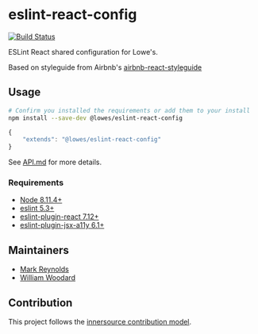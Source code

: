 # eslint-react-config

[![Build Status](http://vmlnxjenkinsmaster01.lowes.com/buildStatus/icon?job=Framework/eslint-react-config/master)](http://vmlnxjenkinsmaster01.lowes.com/job/Framework/job/eslint-react-config/job/master/)

ESLint React shared configuration for Lowe's.

Based on styleguide from Airbnb's [airbnb-react-styleguide](https://github.com/airbnb/javascript/tree/master/react)

## Usage

```bash
# Confirm you installed the requirements or add them to your install
npm install --save-dev @lowes/eslint-react-config
```

```js
{
    "extends": "@lowes/eslint-react-config"
}
```

See [API.md](API.md) for more details.

### Requirements
- [Node 8.11.4+](https://nodejs.org/)
- [eslint 5.3+](https://www.npmjs.com/package/eslint)
- [eslint-plugin-react 7.12+](https://www.npmjs.com/package/eslint-plugin-react)
- [eslint-plugin-jsx-a11y 6.1+](https://www.npmjs.com/package/eslint-plugin-jsx-a11y)

## Maintainers
- [Mark Reynolds](mailto:mark.reynolds@lowes.com)
- [William Woodard](mailto:william.woodard.@lowes.com)

## Contribution

This project follows the [innersource contribution model](https://tools.lowes.com/confluence/display/AR/Inner+source+contribution).
